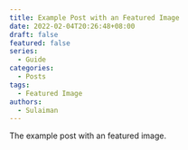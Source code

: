 ```yaml
---
title: Example Post with an Featured Image
date: 2022-02-04T20:26:48+08:00
draft: false
featured: false
series:
  - Guide
categories:
  - Posts
tags:
  - Featured Image
authors:
  - Sulaiman
---
```


The example post with an featured image.

<!--more-->
